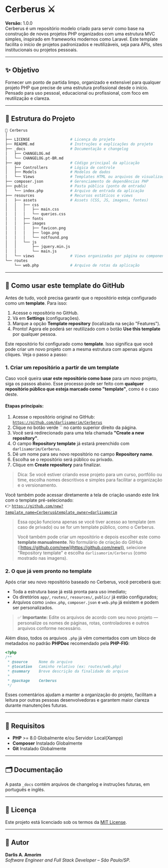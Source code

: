 # Cerberus ⚔️

**Versão:** 1.0.0\
Cerberus é um repositório modelo criado para servir como base na construção de novos projetos PHP organizados com uma estrutura MVC simples, inspirado em frameworks modernos como Laravel. Este template facilita o início de projetos padronizados e reutilizáveis, seja para APIs, sites institucionais ou projetos pessoais.

---

## ✨ Objetivo

Fornecer um ponto de partida limpo, organizado e extensível para qualquer projeto PHP que precise de uma estrutura profissional desde o início. Pensado para uso pessoal, educacional ou profissional, com foco em reutilização e clareza.

---

## 📁 Estrutura do Projeto

```bash
📁 Cerberus
│
├── LICENSE                  # Licença do projeto
├── README.md                # Instruções e explicações do projeto
├── _docs                    # Documentação e changelog
│   ├── CHANGELOG.md
│   └── CHANGELOG.pt-BR.md
├── app                      # Código principal da aplicação
│   ├── Controllers          # Lógica de controle
│   ├── Models               # Modelos de dados
│   └── Views                # Templates HTML ou arquivos de visualização
├── composer.json            # Gerenciamento de dependências PHP
├── public                   # Pasta pública (ponto de entrada)
│   └── index.php            # Arquivo de entrada da aplicação
├── resources                # Recursos estáticos e views
│   ├── assets               # Assets (CSS, JS, imagens, fontes)
│   │   ├── css
│   │   │   ├── main.css
│   │   │   └── queries.css
│   │   ├── fonts
│   │   ├── images
│   │   │   ├── favicon.png
│   │   │   ├── logo.png
│   │   │   └── notfound.png
│   │   └── js
│   │       ├── jquery.min.js
│   │       └── main.js
│   └── views                # Views organizadas por página ou componente
└── routes
    └── web.php              # Arquivo de rotas da aplicação
```

---

## 🚀 Como usar este template do GitHub

Antes de tudo, você precisa garantir que o repositório esteja configurado como um **template**. Para isso:

1. Acesse o repositório no GitHub.
2. Vá em **Settings** (configurações).
3. Marque a opção **Template repository** (localizada na seção "Features").
4. Pronto! Agora ele poderá ser reutilizado com o botão **Use this template** por qualquer pessoa.

Este repositório foi configurado como **template**. Isso significa que você pode criar um novo projeto com a mesma estrutura com apenas alguns cliques. Veja o passo a passo:

### 1. Criar um repositório a partir de um template

Caso você queira **usar este repositório como base** para um novo projeto, siga os passos abaixo. Esse processo pode ser feito com **qualquer repositório público que esteja marcado como "template"**, como é o caso deste.

#### Etapas principais:

1. Acesse o repositório original no GitHub: [`https://github.com/darlisamorim/Cerberus`](https://github.com/darlisamorim/Cerberus)
2. Clique no botão verde `` no canto superior direito da página.
3. Você será redirecionado para uma tela chamada **"Create a new repository"**.
4. O campo **Repository template** já estará preenchido com `darlisamorim/Cerberus`. 
5. Dê um nome para seu novo repositório no campo **Repository name**.
6. Escolha se o repositório será público ou privado.
7. Clique em **Create repository** para finalizar.

> Dica: Se você estiver criando esse projeto para um curso, portfólio ou time, escolha nomes descritivos e simples para facilitar a organização e o versionamento.

Você também pode acessar diretamente a tela de criação usando este link com o template pré-selecionado:\
👉 [`https://github.com/new?template_name=Cerberus&template_owner=darlisamorim`](https://github.com/new?template_name=Cerberus\&template_owner=darlisamorim)

> Essa opção funciona apenas se você tiver acesso ao template (em caso de privado) ou se for um template público, como o Cerberus.
>
> Você também pode criar um repositório e depois escolher este como **template manualmente**. No formulário de criação do GitHub ([https://github.com/new](https://github.com/new)), selecione "Repository template" e escolha `darlisamorim/Cerberus` (como mostrado nas imagens).

### 2. O que já vem pronto no template

Após criar seu novo repositório baseado no Cerberus, você perceberá que:

- Toda a estrutura base já está pronta para uso imediato;
- Os diretórios `app/`, `routes/`, `resources/`, `public/` já estão configurados;
- Arquivos como `index.php`, `composer.json` e `web.php` já existem e podem ser personalizados.

> ✅ **Importante:** Edite os arquivos de acordo com seu novo projeto — personalize os nomes de páginas, rotas, controladores e outros arquivos conforme necessário.

Além disso, todos os arquivos `.php` já vêm comentados com um bloco de metadados no padrão **PHPDoc** recomendado pela **PHP-FIG**:

```php
<?php
/**
 * @source     Nome do arquivo
 * @location   Caminho relativo (ex: routes/web.php)
 * @summary    Breve descrição da finalidade do arquivo
 *
 * @package    Cerberus
 */
```

Esses comentários ajudam a manter a organização do projeto, facilitam a leitura por outras pessoas desenvolvedoras e garantem maior clareza durante manutenções futuras.

---

## 🔧 Requisitos

- **PHP** >= 8.0 Globalmente e/ou Servidor Local(Xampp)
- **Composer** Instalado Globalmente
- **Git** Instalado Globalmente

---

## 🗂 Documentação

A pasta `_docs` contém arquivos de changelog e instruções futuras, em português e inglês.

---

## 📄 Licença

Este projeto está licenciado sob os termos da [MIT License](LICENSE).

---

## 👤 Autor

**Darlis A. Amorim**\
*Software Engineer and Full Stack Developer – São Paulo/SP.*

